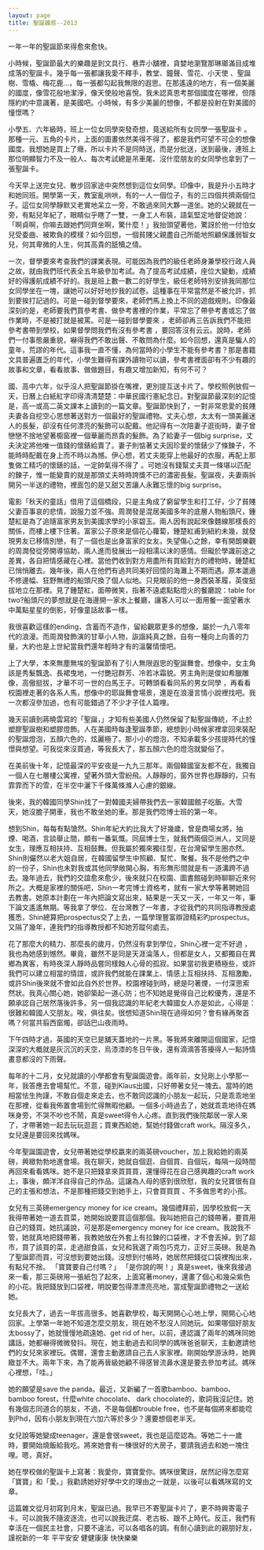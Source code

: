 ```yaml
---
layout: page
title: 聖誕雜感--2013
---
```




一年一年的聖誕節來得愈來愈快。

小時候，聖誕節最大的樂趣是到文具行、巷弄小舖裡，貪婪地瀏覽那琳瑯滿目成堆成落的聖誕卡。幾乎每一張都讓我愛不釋手，教堂、鐘聲、雪花、小天使
、聖誕樹、雪橇、梅花鹿…，每一張都勾起我無限的遐思。在那遙遠的地方，有一個美麗的國度，像雪花般地潔淨，像天使般地喜悅。我未認真思考那個國度在哪裡，但隱隱約約中意識著，是美國吧。小時候，有多少美麗的想像，不都是投射在對美國的憧憬嗎？

小學五、六年級時，班上一位女同學突發奇想，竟送給所有女同學一張聖誕卡
。那種一元、五角的卡片，上面的圖畫依然美得不得了，都是我們可望不可企的想像國度。我想她是買上了癮，所以卡片不是同時送，而是分批送，送到最後，連班上那位明顯智力不及一般人、每次考試總是吊車尾、沒什麼朋友的女同學也拿到了一張聖誕卡。

今天早上送完女兒、散步回家途中突然想到這位女同學。印像中，我是升小五時才和她同班。開學第一天，教室亂哄哄，有的一人一個位子，有的三四個共擠兩個位子。這位女同學靜默又老實地呆立一旁，不敢過來同大夥一道坐。她的父親就在一旁，有點兒年紀了，眼睛似乎瞎了一雙，一身工人布裝，語氣堅定地督促她說：「啊貞啊，你嘛去跟她們同齊坐啊，驚什麼！」我抬頭望著他，驚訝於他一付怕女兒受委曲、被欺負的模樣？如今回想，一個貧賤父親盡自己所能地照顧保護弱智女兒，何其卑微的人生，何其高貴的舐犢之情。

一次，督學要來考查我們的課業表現。可能因為我們的級任老師身兼學校行政人員之故，就由我們班代表全五年級參加考試。為了提高考試成績，座位大變動，成績好的得護航成績不好的。我是班上數一數二的好學生，級任老師特別安排我同那位女同學坐在一塊，讓她可以好好地抄我的試卷。這種事在平常當然是不被允許，抓到要挨打記過的。可是一碰到督學要來，老師們馬上換上不同的遊戲規則。印像最深刻的是，老師要我們買參考書、做參考書裡的作業，平常忘了帶參考書或忘了做作業時，不是被打就是被罵。可是一碰到督學要來
，老師卻再三告訴我們不能把參考書帶到學校，如果督學問我們有沒有參考書
，要回答沒有云云。說時，老師們一付事態嚴重貌，嚇得我們不敢出聲、不敢問為什麼。如今回想，還真是騙人的童年，荒謬的年代。這事我一直不懂，為何當時的小學生不能有參考書？那是書籍文具普遍匱乏的年代，小學生難得有課外讀物可以讀，參考書裡面卻有不少有趣的故事和文章，看看故事、做做題目，有趣又增加新知，有何不可？

國、高中六年，似乎沒人把聖誕節掛在嘴裡，更別提互送卡片了。學校照例放假一天，日曆上白紙紅字印得清清楚楚：中華民國行憲紀念日。對聖誕節最深刻的記憶是，高一或高二英文課本上讀到的一篇文章。聖誕節快到了，一對非常恩愛的貧賤夫妻各自挖空心思想著送對方一個最好的聖誕禮物。丈夫心想，太太有一頭美麗迷人的長髮，卻沒有任何漂亮的髮飾可以配戴。他記得有一次陪妻子逛街時，妻子曾戀戀不捨地望著櫥窗裡一個華麗而昂貴的髮飾。為了給妻子一個big surprise，丈夫決定將他唯一值錢的懷錶給賣了。妻子則惦著丈夫因珍愛的懷錶少了條鍊子，不能時時配戴在身上而不時以為憾。伊心想，若丈夫能穿上他最好的衣服，再配上那隻做工精巧的懷錶的話，一定帥氣得不得了
。可她沒有錢幫丈夫買一條堪以匹配的鍊子，惟一能變賣的就是那頭丈夫時時誇獎不已的濃密長髮。聖誕夜，夫妻兩拆開另一半送的禮物，裡面包的是又甜又苦讓人永難忘懷的big surprise。

電影「秋天的童話」借用了這個橋段，只是主角成了窮留學生和打工仔，少了貧賤父妻百事哀的悲情，說服力並不強。周潤發是混居美國多年的底層人物船頭尺，鍾楚紅是為了追隨富家男友到美國求學的小家碧玉。兩人因有說起來像麵線那樣長的關係，而樓上樓下住著。富家公子原來是個花心蘿蔔，鍾楚紅甫到紐約未幾，就發現男友已移情別戀，有了一個也是出身富家的女友。失望傷心之餘，幸有開朗樂觀的周潤發從旁開導協助，兩人進而發展出一段相濡以沫的感情。但礙於學識前途之差異，各自把情感藏在心裡。當他們收到對方用盡所有買給對方的禮物時，鍾楚紅已悄悄離去。幾年後，兩人在他們有過共同美好回憶的海灘上不期而遇。原本邋遢不修邊幅、狂野無禮的船頭尺換了個人似地。只見眼前的他一身西裝革履，英俊挺拔地立在那裡。見了鍾楚紅，面帶微笑，指著不遠處點點燈火的餐廳說：table for two?船頭尺的夢想就是在海邊開一家水上餐廳，讓客人可以一面用餐一面望著水中萬點星星的倒影，好像童話故事一樣。

我很喜歡這樣的ending，含蓄而不造作，留給觀眾更多的想像，屬於一九八零年代的浪漫。而周潤發飾演的甘草小人物，詼諧純真之餘，自有一種向上向善的力量，大約也是上世紀當我們還年輕時才有的溫馨情懷吧。

上了大學，本來無塵無埃的聖誕節有了引人無限遐思的聖誕舞會。想像中，女主角該是秀髮飄逸、長裙曳地，一付艷冠群芳、冷若冰霜貌。男主角則是俊如希臘雕像，高傲挺拔，才華不可一世的白馬王子。可轉頭看看同系的男女同學
，再看看校園裡走著的各系人馬，想像中的耶誕舞會場景，還是在浪漫言情小說裡找吧。我一次都沒參加過，也有可能錯過了不少才子佳人篇哩。

幾天前讀到蔣曉雲寫的「聖誕，」才知有些美國人仍然保留了點聖誕傳統，不止於塑膠聖誕樹和塑膠燈飾。人在美國時每逢聖誕季節，總想到小時候家裡拿回來裝配的聖誕燈泡，五顏六色的，炫麗極了。那小小的燈泡，不知承載多少孩提時代的憧憬與想望。可我從來沒買過，等我長大了，那五顏六色的燈泡就變俗了。

在美前後十年，記憶最深的平安夜是一九九三那年。兩個韓國室友都不在，我獨自一個人在七層樓公寓裡，望著外頭大雪紛飛。人靜靜的，窗外世界也靜靜的，只有霏霏而下的雪，在半空中灑下千條萬條滌人心慮的銀線。

後來，我的韓國同學Shin找了一對韓國夫婦帶我們去一家韓國館子吃飯。大雪天，她沒膽子開車，我也不敢坐她的車。那是我們唸博士班的第一年。

想到Shin，每每有點愴然。Shin年紀大約比我大了好幾歲，曾是商場女將，抽煙、喝酒，言談舉止間，頗有一番氣慨。同屆博士生，就我們兩個亞洲人，又同是女生，理應互相扶持、互相鼓舞。但我屬於獨來獨往型，在台灣留學生圈亦然。Shin則儼然以老大姐自居，在韓國留學生中照顧、幫忙、聚餐。我不是他們之中的一份子，Shin也未對我或其他同學敞開心胸，有形無形間就是有一道溝跨不過去。幾年過去，我們的交誼愈來愈少，後來就只在校園、圖書館碰到時聊聊近來何所之。大概是家裡的關係吧，Shin一考完博士資格考，就有一家大學等著聘她回去教書。她原本計劃在一年內把論文寫出來，結果是一天又一天，一年又一年，筆下論文遙遙無期。等我拿了學位、在台灣教了一年書，才從我們的共同指導教授處獲悉，Shin總算把prospectus交了上去，一篇學理豐富辯證精彩旳prospectus。又隔了幾年，連我們的指導教授都不知她芳蹤何處去。

花了那麼大的精力、那麼長的歲月，仍然沒有拿到學位，Shin心裡一定不好過
，我也為她感到憾然。畢竟，雖然不是同是天涯淪落人，但都是女人，又都獨自在異鄉為異客，有時夜深人靜時品嘗同樣蝕人心骨的孤寂。如果當初我更積極些，或許我們可以建立相當的情誼，或許我們就能在課業上、情感上互相扶持、互相激勵，或許Shin後來就不會如此自外於世界。校園裡碰到時，總是叼著煙，一付深思索然狀。我真心關心她，她卻築起一道心防；也不知她是覺得自己比較優秀，還是不願承認自己居然落後許多。另一個我認識的年紀老大韓國女人亦是如此，心得是：很難和韓國人交朋友。唉，俱往矣。很想知道Shin現在過得如何？會有緣再聚首嗎？何當共翦西窗燭，卻話巴山夜雨時。

下午四時才過，英國的天空已是舖天蓋地的一片黑。等我將來離開這個國家，記憶深深的大概就是灰沉沉的天空，烏漆漆的冬日午後，還有滴滴答答擾得人一點詩情畫意都沒的下雨聲。

每年的十二月，女兒就讀的小學都會有聖誕園遊會。兩年前，女兒剛上小學那一年，我答應去會場幫忙。不意，碰到Klaus出國，只好帶著女兒一塊去。當時的她相當怯生拘謹，不敢自個走來走去，也不敢同認識的小朋友一起玩，只是乖乖地坐在那裡，從看我佈置會場到忙得無暇他顧。一個多小時過去了，她就乖乖地待在媽咪身旁，不哭不吵也不鬧，真是sweet得令人心疼。直到我們後院鄰居一家人來了，才帶著她一起去玩玩逛逛；買東西給她，幫她付錢做craft work。隔沒多久，女兒還是要回來找媽咪。

今年聖誕園遊會，女兒帶著她從學校嬴來的兩英磅voucher，加上我給她的兩英磅，興緻勃勃地進會場。我在聊天，她就自個逛、自個買、自個玩，每隔一段時間再回來看看媽咪。她不是只把錢拿來買買買，還懂得花在自己感興趣的craft work上，事後，頗洋洋自得自己的作品。這讓為人母的感到很欣慰，我的女兒寶很有自己的主張和想法，不是那種把錢交到她手上，只會買買買
、不多做思考的小孩。

女兒有三英磅emergency money for ice cream。幾個禮拜前，因學校放假一天
我得帶著她一道去買菜，她開始說要買這個那個。我叫她把自己的錢帶著，要買用自己的錢買。她抗議說，可是那是emergency money for ice cream。我說我不管，她就真地把錢帶著，我教她放在外套上有拉鍊的口袋裡，才不會丟掉。到了超市，買了該買的菜，走過甜食區，女兒和我選了兩包巧克力，正好三英磅。我是為了聖誕節而買，可沒想到要她出錢。沒想到付帳時，她居然把錢從口袋裡掏出來，有點兒不捨。
「寶寶要自己付嗎？」
「是你說的啊！」真是sweet，後來我接過來一看，那三英磅用一張紙包了起來，上面寫著money，還畫了個心和幾朵紫色的小花。我把錢放到口袋裡，明說要包得漂漂亮亮地，當成聖誕節禮物之一送給她。

女兒長大了，過去一年拔高很多。她喜歡學校，每天開開心心地上學，開開心心地回家。上學第一年她不知道怎麼交朋友，現在她不愁沒人同她玩。如果哪個好朋友太bossy了，她就慢慢地疏遠她、get rid of her。以前，連認識了兩年的媽咪同她講話，她都嚇得微微發抖。現在，她主動過去和同學的媽咪爸爸聊天，主動邀請他們的女兒來家裡玩。偶爾，還會主動邀請自己去人家家裡。剛開始學游泳時，她興緻並不大。兩年下來，為了能再晉級她顧不得感冒流鼻水還是要去參加考試。媽咪心裡想，「哇。」

她的願望是save the panda。最近，又新編了一首歌bamboo、bamboo、bamboo forest，什麼white chocolate、 dark chocolate的，歌詞我沒記住。她有幾個志同道合的朋友，不過，不是每個都trouble free，也不是每個將來都能唸到Phd，因有小朋友到現在六加六等於多少？還要想個老半天。

女兒說等她變成teenager，還是會很sweet，我也是這麼認為。等她二十一歲時，要開始燒飯給我吃。將來她會有一棟很好的大房子，要請我過去和她一塊住哩。嗯，真好。

她在學校做的聖誕卡上寫著：我愛你，寶寶愛你。媽咪很驚訝，居然記得怎麼寫「寶寶」和「愛。」我勸誘她好好學中文的理由之一就是，以後可以看媽咪寫的文章。

這篇雜文從月初寫到月末，聖誕已過。我早已不寄聖誕卡片了，更不時興寄電子卡。可以說我不隨波逐流，也可以說我迂腐、老古板、跟不上時代。反正，我們有幸活在一個民主社會，只要不違法，可以各唱各的調。有耐心讀到此的親朋好友，謹祝新的一年
平平安安
健健康康
快快樂樂














